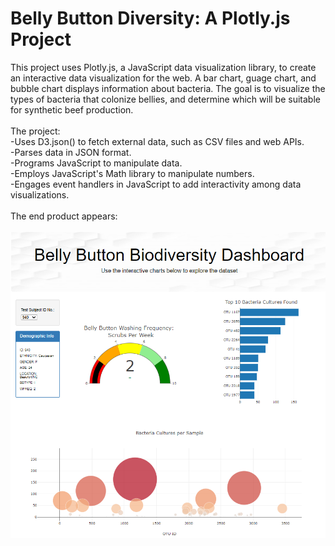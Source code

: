 # Belly Button Diversity: A Plotly.js Project
This project uses Plotly.js, a JavaScript data visualization library, to create an interactive data visualization for the web. A bar chart, guage chart, and bubble chart displays information about bacteria. The goal is to visualize the types of bacteria that colonize bellies, and determine which will be suitable for synthetic beef production.
\
\
The project:
\
-Uses D3.json() to fetch external data, such as CSV files and web APIs.
\
-Parses data in JSON format.
\
-Programs JavaScript to manipulate data.
\
-Employs JavaScript's Math library to manipulate numbers.
\
-Engages event handlers in JavaScript to add interactivity among data visualizations.
\
\
The end product appears:
\
\
!["BellyButtonDiversityDashboard.PNG"](https://github.com/dagibbins186/Belly-Button-Diversity/blob/main/BellyButtonDiversityDashboard.PNG)
